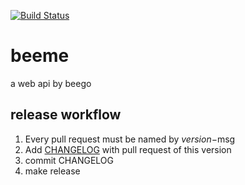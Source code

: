 [![Build Status](https://travis-ci.org/maniafish/beeme.svg?branch=master)](https://travis-ci.org/maniafish/beeme)
# beeme
a web api by beego

## release workflow

1. Every pull request must be named by $version-$msg
2. Add [CHANGELOG](./CHANGELOG.md) with pull request of this version
3. commit CHANGELOG
4. make release

